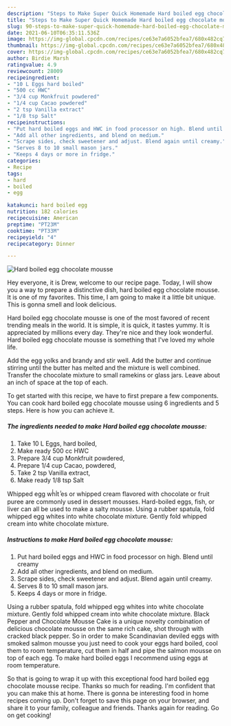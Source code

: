 ```yaml
---
description: "Steps to Make Super Quick Homemade Hard boiled egg chocolate mousse"
title: "Steps to Make Super Quick Homemade Hard boiled egg chocolate mousse"
slug: 90-steps-to-make-super-quick-homemade-hard-boiled-egg-chocolate-mousse
date: 2021-06-10T06:35:11.536Z
image: https://img-global.cpcdn.com/recipes/ce63e7a6052bfea7/680x482cq70/hard-boiled-egg-chocolate-mousse-recipe-main-photo.jpg
thumbnail: https://img-global.cpcdn.com/recipes/ce63e7a6052bfea7/680x482cq70/hard-boiled-egg-chocolate-mousse-recipe-main-photo.jpg
cover: https://img-global.cpcdn.com/recipes/ce63e7a6052bfea7/680x482cq70/hard-boiled-egg-chocolate-mousse-recipe-main-photo.jpg
author: Birdie Marsh
ratingvalue: 4.9
reviewcount: 28009
recipeingredient:
- "10 L Eggs hard boiled"
- "500 cc HWC"
- "3/4 cup Monkfruit powdered"
- "1/4 cup Cacao powdered"
- "2 tsp Vanilla extract"
- "1/8 tsp Salt"
recipeinstructions:
- "Put hard boiled eggs and HWC in food processor on high. Blend until creamy"
- "Add all other ingredients, and blend on medium."
- "Scrape sides, check sweetener and adjust. Blend again until creamy."
- "Serves 8 to 10 small mason jars."
- "Keeps 4 days or more in fridge."
categories:
- Recipe
tags:
- hard
- boiled
- egg

katakunci: hard boiled egg 
nutrition: 182 calories
recipecuisine: American
preptime: "PT23M"
cooktime: "PT33M"
recipeyield: "4"
recipecategory: Dinner

---
```



![Hard boiled egg chocolate mousse](https://img-global.cpcdn.com/recipes/ce63e7a6052bfea7/680x482cq70/hard-boiled-egg-chocolate-mousse-recipe-main-photo.jpg)

Hey everyone, it is Drew, welcome to our recipe page. Today, I will show you a way to prepare a distinctive dish, hard boiled egg chocolate mousse. It is one of my favorites. This time, I am going to make it a little bit unique. This is gonna smell and look delicious.

Hard boiled egg chocolate mousse is one of the most favored of recent trending meals in the world. It is simple, it is quick, it tastes yummy. It is appreciated by millions every day. They're nice and they look wonderful. Hard boiled egg chocolate mousse is something that I've loved my whole life.

Add the egg yolks and brandy and stir well. Add the butter and continue stirring until the butter has melted and the mixture is well combined. Transfer the chocolate mixture to small ramekins or glass jars. Leave about an inch of space at the top of each.


To get started with this recipe, we have to first prepare a few components. You can cook hard boiled egg chocolate mousse using 6 ingredients and 5 steps. Here is how you can achieve it.

<!--inarticleads1-->

##### The ingredients needed to make Hard boiled egg chocolate mousse:

1. Take 10 L Eggs, hard boiled,
1. Make ready 500 cc HWC
1. Prepare 3/4 cup Monkfruit powdered,
1. Prepare 1/4 cup Cacao, powdered,
1. Take 2 tsp Vanilla extract,
1. Make ready 1/8 tsp Salt


Whipped egg wh̾i̾t ̾es or whipped cream flavored with chocolate or fruit puree are commonly used in dessert mousses. Hard-boiled eggs, fish, or liver can all be used to make a salty mousse. Using a rubber spatula, fold whipped egg whites into white chocolate mixture. Gently fold whipped cream into white chocolate mixture. 

<!--inarticleads2-->

##### Instructions to make Hard boiled egg chocolate mousse:

1. Put hard boiled eggs and HWC in food processor on high. Blend until creamy
1. Add all other ingredients, and blend on medium.
1. Scrape sides, check sweetener and adjust. Blend again until creamy.
1. Serves 8 to 10 small mason jars.
1. Keeps 4 days or more in fridge.


Using a rubber spatula, fold whipped egg whites into white chocolate mixture. Gently fold whipped cream into white chocolate mixture. Black Pepper and Chocolate Mousse Cake is a unique novelty combination of delicious chocolate mousse on the same rich cake, shot through with cracked black pepper. So in order to make Scandinavian deviled eggs with smoked salmon mousse you just need to cook your eggs hard boiled, cool them to room temperature, cut them in half and pipe the salmon mousse on top of each egg. To make hard boiled eggs I recommend using eggs at room temperature. 

So that is going to wrap it up with this exceptional food hard boiled egg chocolate mousse recipe. Thanks so much for reading. I'm confident that you can make this at home. There is gonna be interesting food in home recipes coming up. Don't forget to save this page on your browser, and share it to your family, colleague and friends. Thanks again for reading. Go on get cooking!
